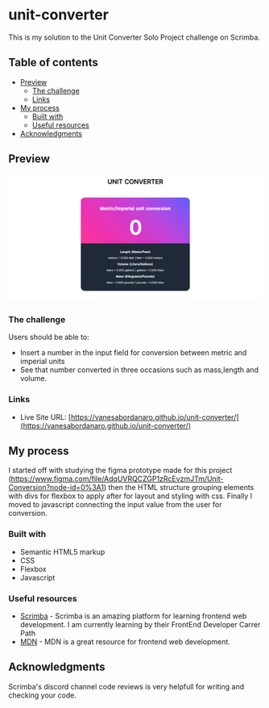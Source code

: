 # unit-converter

This is my solution to the Unit Converter Solo Project challenge on Scrimba.


## Table of contents

- [Preview](#preview)
  - [The challenge](#the-challenge)
  - [Links](#links)
- [My process](#my-process)
  - [Built with](#built-with)
  - [Useful resources](#useful-resources)
- [Acknowledgments](#acknowledgments)

## Preview

<img src="preview.png" alt="preview"></a>

### The challenge

Users should be able to:

- Insert a number in the input field for conversion between metric and imperial units
- See that number converted in three occasions such as mass,length and volume.

### Links

- Live Site URL: [https://vanesabordanaro.github.io/unit-converter/](https://vanesabordanaro.github.io/unit-converter/)

## My process
I started off with studying the figma prototype made for this project (https://www.figma.com/file/AdqUVRQCZGP1zRcEvzmJTm/Unit-Conversion?node-id=0%3A1) then the HTML
structure grouping elements with divs for flexbox to apply after for layout and styling with css. Finally I moved to javascript connecting the input value from the user for conversion.


### Built with

- Semantic HTML5 markup
- CSS
- Flexbox
- Javascript


### Useful resources

- [Scrimba](https://scrimba.com/) - Scrimba is an amazing platform for learning frontend web development. I am currently learning by their FrontEnd Developer Carrer Path
- [MDN](https://developer.mozilla.org/en-US/) - MDN is a great resource for frontend web development.


## Acknowledgments
Scrimba's discord channel code reviews is very helpfull for writing and checking your code.
